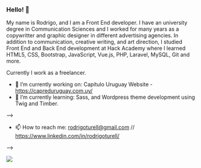 ### Hello! 👋

My name is Rodrigo, and I am a Front End developer.
I have an university degree in Communication Sciences and I worked for many years as a copywritter and graphic designer in different advertising agencies.
In addition to communication, creative writing, and art direction, I studied Front End and Back End development at Hack Academy where I learned HTML5, CSS, Bootstrap, JavaScript, Vue.js, PHP, Laravel, MySQL, Git and more.

Currently I work as a freelancer.

- 🔭 I’m currently working on: Capítulo Uruguay Website - https://capreduruguay.com.uy/
- 🌱 I’m currently learning: Sass, and Wordpress theme development using Twig and Timber.  

-->

- 📫 How to reach me: rodrigoturell@gmail.com // https://www.linkedin.com/in/rodrigoturell/

-->

<img align="center" src="https://github-readme-stats.vercel.app/api/<CARD_TYPE>/?username=rturell&theme=radical" />


